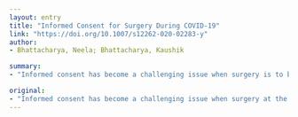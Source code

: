 ```yaml
---
layout: entry
title: "Informed Consent for Surgery During COVID-19"
link: "https://doi.org/10.1007/s12262-020-02283-y"
author:
- Bhattacharya, Neela; Bhattacharya, Kaushik

summary:
- "Informed consent has become a challenging issue when surgery is to be performed. Patients undergoing surgery at the time of novel corona virus disease 2019 (COVID-19) will be performed in view of increased risk of the need of intensive care unit (ICU) and associated high mortality if a patient exhibits COVID19 symptoms in the post-operative period. We have devised a new informed consent format for all patients undergoing operation."

original:
- "Informed consent has become a challenging issue when surgery at the time of novel corona virus disease 2019 (COVID-19) is to be performed, in view of increased risk of the need of intensive care unit (ICU) in the post-operative period and the associated high mortality if a patient exhibits COVID-19 symptoms in the post-operative period. We have devised a new informed consent format for all patients undergoing surgery incorporating a few points specific for the disease."
---
```


